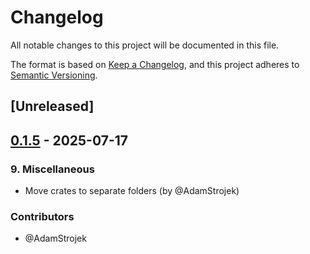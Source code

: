 # Changelog

All notable changes to this project will be documented in this file.

The format is based on [Keep a Changelog](https://keepachangelog.com/en/1.1.0/),
and this project adheres to [Semantic Versioning](https://semver.org/spec/v2.0.0.html).

## [Unreleased]

## [0.1.5](https://github.com/AdamStrojek/rust-agentai/compare/agentai-macros-v0.1.0...agentai-macros-v0.1.5) - 2025-07-17

### 9. Miscellaneous
- Move crates to separate folders (by @AdamStrojek)

### Contributors

* @AdamStrojek

